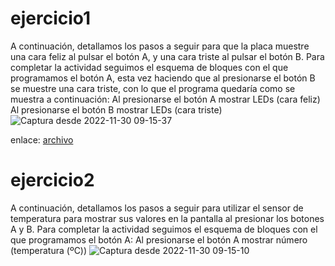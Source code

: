 # ejercicio1

A continuación, detallamos los pasos a seguir para que la placa muestre una cara
feliz al pulsar el botón A, y una cara triste al pulsar el botón B.
Para completar la actividad seguimos el esquema de bloques con el que
programamos el botón A, esta vez haciendo que al presionarse el botón B se
muestre una cara triste, con lo que el programa quedaría como se muestra a
continuación:
Al presionarse el botón A
 mostrar LEDs (cara feliz)
Al presionarse el botón B
 mostrar LEDs (cara triste)![Captura desde 2022-11-30 09-15-37](https://user-images.githubusercontent.com/114906901/204747385-dbdaf4ee-42da-4251-a37c-404541578611.png)
 
enlace: [archivo](https://github.com/darkrayo97/microbit/blob/2cb2a96fa9e450d0af46c6db1f65d9dc7089eacd/microbit-modulo1ejercicio1%20.hex)

# ejercicio2

A continuación, detallamos los pasos a seguir para utilizar el sensor de
temperatura para mostrar sus valores en la pantalla al presionar los botones A y B.
Para completar la actividad seguimos el esquema de bloques con el que
programamos el botón A:
Al presionarse el botón A
mostrar número (temperatura (ºC))
![Captura desde 2022-11-30 09-15-10](https://user-images.githubusercontent.com/114906901/204751910-b4137a98-bd29-42bf-a885-87c2f3895596.png)
